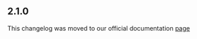 ## 2.1.0

This changelog was moved to our official documentation [page](https://docs.tryrook.io/docs/category/sdks)